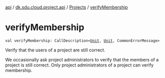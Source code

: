 [api](../../index.md) / [dk.sdu.cloud.project.api](../index.md) / [Projects](index.md) / [verifyMembership](./verify-membership.md)

# verifyMembership

`val verifyMembership: CallDescription<`[`Unit`](https://kotlinlang.org/api/latest/jvm/stdlib/kotlin/-unit/index.html)`, `[`Unit`](https://kotlinlang.org/api/latest/jvm/stdlib/kotlin/-unit/index.html)`, CommonErrorMessage>`

Verify that the users of a project are still correct.

We occasionally ask project administrators to verify that the members of a project is still correct. Only project
administrators of a project can verify membership.

